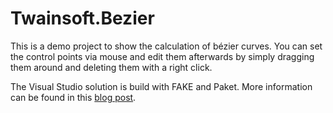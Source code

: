 Twainsoft.Bezier
================

This is a demo project to show the calculation of bézier curves. You can set the control points via mouse and edit them afterwards by simply dragging them around and deleting them with a right click.

The Visual Studio solution is build with FAKE and Paket. More information can be found in this [blog post](http://www.fabiandeitelhoff.de/2014/11/let-me-introduce-demo-project-for-bezier-curves).
